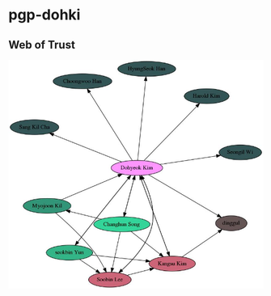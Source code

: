 # pgp-dohki

## Web of Trust
![](https://github.com/KAIST-IS521/pgp-dohki/blob/master/graph.jpg?raw=true)
